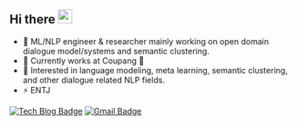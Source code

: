 <div align="left">
   <h2>Hi there <img src="https://media.giphy.com/media/hvRJCLFzcasrR4ia7z/giphy.gif" width="25px"></h2>
</div>

- 🔭 ML/NLP engineer & researcher mainly working on open domain dialogue model/systems and semantic clustering.
- 🌱 Currently works at Coupang 🚀
- 🤔 Interested in language modeling, meta learning, semantic clustering, and other dialogue related NLP fields.
- ⚡ ENTJ

[![Tech Blog Badge](http://img.shields.io/badge/-Tech%20blog-black?style=flat-square&logo=github&link=https://naubull2.tistory.com/)](https://naubull2.tistory.com/)
[![Gmail Badge](https://img.shields.io/badge/-Gmail-d14836?style=flat-square&logo=Gmail&logoColor=white&link=mailto:naubull2@gmail.com)](mailto:naubull2@gmail.com)

<!--
## Git Stats

<div align="center">
   <p align="center">
       <img align="center" src="https://github-readme-stats.vercel.app/api?username=naubull2&count_private=true&show_icons=true&hide_title=true" />
   </p>
</div>

<div align="center">
    <p align="center">
        <a href="https://github.com/naubull2/github-readme-stats"><img alt="naubull2's Top Languages" src="https://github-readme-stats.vercel.app/api/top-langs/?username=naubull2&langs_count=10&layout=compact#" /></a>
    </p>
</div>


<div align="center">
   <img src="https://github-profile-trophy.vercel.app/?username=naubull2&theme=flat&no-frame=true&margin-w=30" />
</div>
-->
<br>
